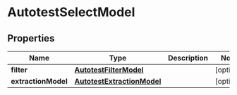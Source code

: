 

# AutotestSelectModel


## Properties

| Name | Type | Description | Notes |
|------------ | ------------- | ------------- | -------------|
|**filter** | [**AutotestFilterModel**](AutotestFilterModel.md) |  |  [optional] |
|**extractionModel** | [**AutotestExtractionModel**](AutotestExtractionModel.md) |  |  [optional] |



